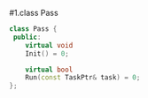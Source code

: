 #1.class Pass

```cpp
class Pass {
 public:
    virtual void
    Init() = 0;

    virtual bool
    Run(const TaskPtr& task) = 0;
};
```